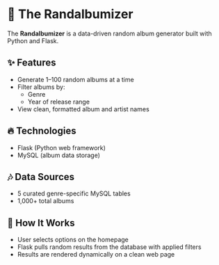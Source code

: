 # 🎵 The Randalbumizer

The **Randalbumizer** is a data-driven random album generator built with Python and Flask.

## ✨ Features
- Generate 1–100 random albums at a time
- Filter albums by:
  - Genre
  - Year of release range
- View clean, formatted album and artist names

## 🔥 Technologies
- Flask (Python web framework)
- MySQL (album data storage)

## 🎶 Data Sources
- 5 curated genre-specific MySQL tables
- 1,000+ total albums

## 🚀 How It Works
- User selects options on the homepage
- Flask pulls random results from the database with applied filters
- Results are rendered dynamically on a clean web page
